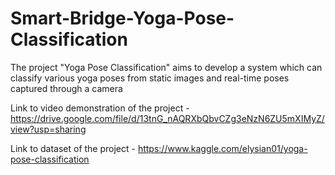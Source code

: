 # Smart-Bridge-Yoga-Pose-Classification
The project "Yoga Pose Classification" aims to develop a system which can classify various yoga poses from static images and real-time poses captured through a camera

Link to video demonstration of the project - https://drive.google.com/file/d/13tnG_nAQRXbQbvCZg3eNzN6ZU5mXIMyZ/view?usp=sharing

Link to dataset of the project - https://www.kaggle.com/elysian01/yoga-pose-classification
